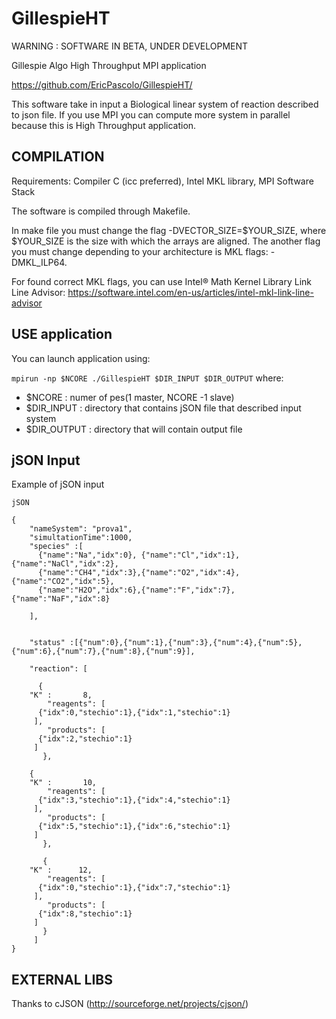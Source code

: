GillespieHT
===========

WARNING : SOFTWARE IN BETA, UNDER DEVELOPMENT

Gillespie Algo High Throughput MPI application

https://github.com/EricPascolo/GillespieHT/

This software take in input a Biological linear system of reaction described to json file.
If you use MPI you can compute more system in parallel because this is High Throughput application.

COMPILATION
-----------

Requirements: Compiler C (icc preferred), Intel MKL library, MPI Software Stack

The software is compiled through Makefile.

In make file you must change the flag -DVECTOR_SIZE=$YOUR_SIZE, where $YOUR_SIZE is the size 
with which the arrays are aligned. The another flag you must change depending to your architecture
is MKL flags: -DMKL_ILP64.

For found correct MKL flags, you can use Intel® Math Kernel Library Link Line Advisor:
https://software.intel.com/en-us/articles/intel-mkl-link-line-advisor

USE application
---------------

You can launch application using:

`
mpirun -np $NCORE ./GillespieHT $DIR_INPUT $DIR_OUTPUT
`
where:

- $NCORE : numer of pes(1 master, NCORE -1 slave)
- $DIR_INPUT : directory that contains jSON file that described input system
- $DIR_OUTPUT : directory that will contain output file

jSON Input
------







Example of jSON input



```
jSON

{
    "nameSystem": "prova1", 
    "simultationTime":1000,
    "species" :[
	  {"name":"Na","idx":0}, {"name":"Cl","idx":1},{"name":"NaCl","idx":2},
	  {"name":"CH4","idx":3},{"name":"O2","idx":4},{"name":"CO2","idx":5},
	  {"name":"H2O","idx":6},{"name":"F","idx":7},{"name":"NaF","idx":8}
    
    ],
    
    
    "status" :[{"num":0},{"num":1},{"num":3},{"num":4},{"num":5},{"num":6},{"num":7},{"num":8},{"num":9}],
    
    "reaction": [

      {  
 	"K" :       8,
        "reagents": [
	  {"idx":0,"stechio":1},{"idx":1,"stechio":1}   
	 ], 
        "products": [
	  {"idx":2,"stechio":1}   
	 ]
       },
	
	{ 
 	"K" :       10,
        "reagents": [
	  {"idx":3,"stechio":1},{"idx":4,"stechio":1}   
	 ], 
        "products": [
	  {"idx":5,"stechio":1},{"idx":6,"stechio":1}    
	 ]
       },
       
       { 
 	"K" :      12,
        "reagents": [
	  {"idx":0,"stechio":1},{"idx":7,"stechio":1}   
	 ], 
        "products": [
	  {"idx":8,"stechio":1}    
	 ]
       }
     ]
}

```






EXTERNAL LIBS
-------------

Thanks to cJSON (http://sourceforge.net/projects/cjson/)
